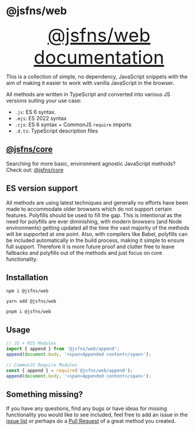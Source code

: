 # @jsfns/web

<a href="https://tokimon.github.io/jsfns/web" target="__blank" style="font-size: 50px; display: block; text-align: center;">@jsfns/web documentation</a>

This is a collection of simple, no dependency, JavaScript snippets with the aim
of making it easier to work with vanilla JavaScript in the browser.

All methods are written in TypeScript and converted into various JS versions suiting your use case:

- `.js`: ES 6 syntax.
- `.mjs`: ES 2022 syntax
- `.cjs`: ES 6 syntax + CommonJS `require` imports
- `.d.ts`: TypeScript description files

## [@jsfns/core](https://tokimon.github.io/jsfns/core)

Searching for more basic, environment agnostic JavaScript methods? Check out: [@jsfns/core](https://tokimon.github.io/jsfns/core)

## ES version support

All methods are using latest techniques and generally no efforts have been made to
accommodate older browsers which do not support certain features. Polyfills should
be used to fill the gap. This is intentional as the need for polyfills are ever
diminishing, with modern browsers (and Node environments) getting updated all the time the vast
majority of the methods will be supported at one point. Also, with compilers like Babel,
polyfills can be included automatically in the build process, making it simple to ensure full support.
Therefore it is more future proof and clutter free to leave fallbacks and polyfills out of
the methods and just focus on core functionality.

## Installation

```
npm i @jsfns/web
```

```
yarn add @jsfns/web
```

```
pnpm i @jsfns/web
```

## Usage

```js
// JS + MJS Modules
import { append } from '@jsfns/web/append';
append(document.body, '<span>Appended content</span>');
```

```js
// CommonJS Require Modules
const { append } = require('@jsfns/web/append');
append(document.body, '<span>Appended content</span>');
```

## Something missing?

If you have any questions, find any bugs or have ideas for missing functionality you would like to see included, feel
free to add an issue in the [issue list](https://github.com/Tokimon/jsfns/issues) or perhaps do a
[Pull Request](https://github.com/Tokimon/jsfns/pulls) of a great method you created.
